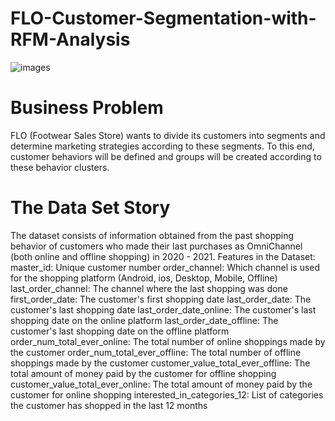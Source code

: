 # FLO-Customer-Segmentation-with-RFM-Analysis
![images](https://github.com/user-attachments/assets/455bc502-5669-45bd-862b-21be3516bbe6)

# Business Problem

FLO (Footwear Sales Store) wants to divide its customers into segments and determine marketing strategies according to these segments. To this end, customer behaviors will be defined and groups will be created according to these behavior clusters.

# The Data Set Story

The dataset consists of information obtained from the past shopping behavior of customers who made their last purchases as OmniChannel (both online and offline shopping) in 2020 - 2021.
Features in the Dataset:
master_id: Unique customer number
order_channel: Which channel is used for the shopping platform (Android, ios, Desktop, Mobile, Offline)
last_order_channel: The channel where the last shopping was done
first_order_date: The customer's first shopping date
last_order_date: The customer's last shopping date
last_order_date_online: The customer's last shopping date on the online platform
last_order_date_offline: The customer's last shopping date on the offline platform
order_num_total_ever_online: The total number of online shoppings made by the customer
order_num_total_ever_offline: The total number of offline shoppings made by the customer
customer_value_total_ever_offline: The total amount of money paid by the customer for offline shopping
customer_value_total_ever_online: The total amount of money paid by the customer for online shopping
interested_in_categories_12: List of categories the customer has shopped in the last 12 months
